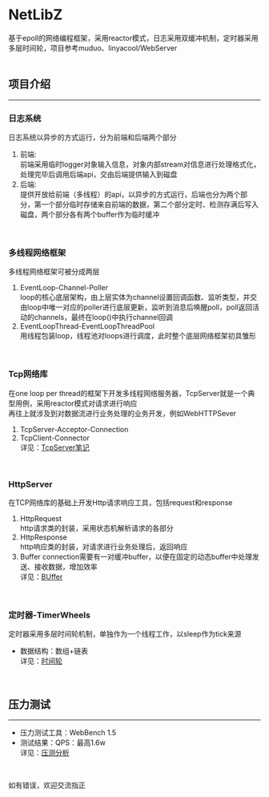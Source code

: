 # NetLibZ
基于epoll的网络编程框架，采用reactor模式，日志采用双缓冲机制，定时器采用多层时间轮，项目参考muduo、linyacool/WebServer  
<br />

## 项目介绍  
___
### 日志系统  
日志系统以异步的方式运行，分为前端和后端两个部分  
  1. 前端:  
  前端采用临时logger对象输入信息，对象内部stream对信息进行处理格式化，处理完毕后调用后端api，交由后端提供输入到磁盘  
  2. 后端:   
  提供开放给前端（多线程）的api，以异步的方式运行，后端也分为两个部分，第一个部分临时存储来自前端的数据，第二个部分定时、检测存满后写入磁盘，两个部分各有两个buffer作为临时缓冲  
<br />

### 多线程网络框架  
多线程网络框架可被分成两层  
  1. EventLoop-Channel-Poller  
  loop的核心底层架构，由上层实体为channel设置回调函数、监听类型，并交由loop中唯一对应的poller进行底层更新，监听到消息后唤醒poll，poll返回活动的channels，最终在loop()中执行channel回调  
  2. EventLoopThread-EventLoopThreadPool   
  用线程包装loop，线程池对loops进行调度，此时整个底层网络框架初具雏形  
<br />

### Tcp网络库
在one loop per thread的框架下开发多线程网络服务器，TcpServer就是一个典型用例，采用reactor模式对请求进行响应    
再往上就涉及到对数据流进行业务处理的业务开发，例如WebHTTPSever  
  1. TcpServer-Acceptor-Connection  
  2. TcpClient-Connector  
详见：[TcpServer笔记](https://github.com/AndGateZ/muduoZ/blob/master/record/TcpServer%E7%AC%94%E8%AE%B0.md)
<br />

### HttpServer
在TCP网络库的基础上开发Http请求响应工具，包括request和response
  1. HttpRequest  
  http请求类的封装，采用状态机解析请求的各部分
  2. HttpResponse  
  http响应类的封装，对请求进行业务处理后，返回响应
  3. Buffer
  connection需要有一对缓冲buffer，以便在固定的动态buffer中处理发送、接收数据，增加效率  
  详见：[BUffer](https://github.com/AndGateZ/muduoZ/blob/master/record/Buffer.md)
<br />

### 定时器-TimerWheels
定时器采用多层时间轮机制，单独作为一个线程工作，以sleep作为tick来源  
- 数据结构：数组+链表  
详见：[时间轮](https://github.com/AndGateZ/muduoZ/blob/master/record/%E6%97%B6%E9%97%B4%E8%BD%AE.md)

<br />

## 压力测试
___
* 压力测试工具：WebBench 1.5  
* 测试结果：QPS：最高1.6w  
详见：[压测分析](https://github.com/AndGateZ/muduoZ/blob/master/record/%E5%8E%8B%E6%B5%8B.md)
<br />

如有错误，欢迎交流指正

